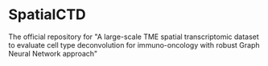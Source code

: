 # SpatialCTD
The official repository for "A large-scale TME spatial transcriptomic dataset to evaluate cell type deconvolution for immuno-oncology with robust Graph Neural Network approach"
